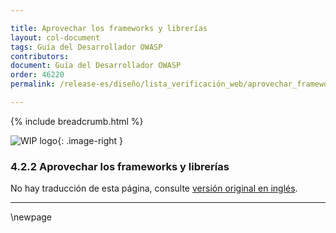 ```yaml
---

title: Aprovechar los frameworks y librerías
layout: col-document
tags: Guía del Desarrollador OWASP
contributors:
document: Guía del Desarrollador OWASP
order: 46220
permalink: /release-es/diseño/lista_verificación_web/aprovechar_frameworks_librerías/

---
```


{% include breadcrumb.html %}

<style type="text/css">
.image-right {
  height: 180px;
  display: block;
  margin-left: auto;
  margin-right: auto;
  float: right;
}
</style>

![WIP logo](../../../assets/images/dg_wip.png "Trabajo en curso"){: .image-right }

### 4.2.2 Aprovechar los frameworks y librerías

No hay traducción de esta página, consulte [versión original en inglés][release060202].

----

[release060202]: https://github.com/OWASP/www-project-developer-guide/blob/main/release/06-design/02-web-app-checklist/02-frameworks-libraries.md

\newpage
